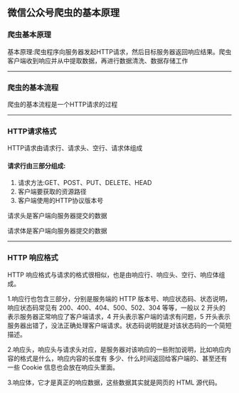 ## 微信公众号爬虫的基本原理

### 爬虫基本原理

基本原理:爬虫程序向服务器发起HTTP请求，然后目标服务器返回响应结果。爬虫客户端收到响应并从中提取数据，再进行数据清洗、数据存储工作

---

### 爬虫的基本流程

爬虫的基本流程是一个HTTP请求的过程

---

### HTTP请求格式

HTTP请求由请求行、请求头、空行、请求体组成

#### 请求行由三部分组成:

1. 请求方法:GET、POST、PUT、DELETE、HEAD
2. 客户端要获取的资源路径
3. 客户端使用的HTTP协议版本号

请求头是客户端向服务器提交的数据

请求体是客户端向服务器提交的数据

---

### HTTP 响应格式

HTTP 响应格式与请求的格式很相似，也是由响应行、响应头、空行、响应体组成。

1.响应行也包含三部分，分别是服务端的 HTTP 版本号、响应状态码、状态说明，响应状态码常见有 200、400、404、500、502、304 等等，一般以 2 开头的表示服务器正常响应了客户端请求，4 开头表示客户端的请求有问题，5 开头表示服务器出错了，没法正确处理客户端请求。状态码说明就是对该状态码的一个简短描述。

2.响应头，响应头与请求头对应，是服务器对该响应的一些附加说明，比如响应内容的格式是什么，响应内容的长度有 多少、什么时间返回给客户端的、甚至还有一些 Cookie 信息也会放在响应头里面。

3.响应体，它才是真正的响应数据，这些数据其实就是网页的 HTML 源代码。

